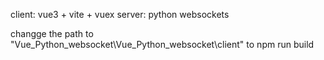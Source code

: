 client:  vue3 + vite + vuex
server: python websockets

changge the path to "Vue_Python_websocket\Vue_Python_websocket\client" to npm run build 